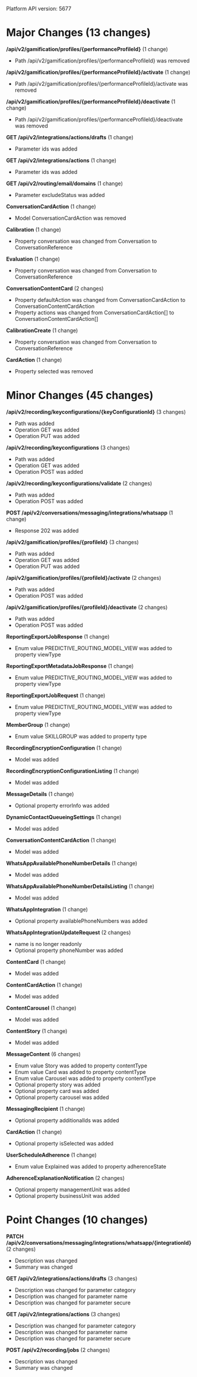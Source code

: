 Platform API version: 5677


# Major Changes (13 changes)

**/api/v2/gamification/profiles/{performanceProfileId}** (1 change)

* Path /api/v2/gamification/profiles/{performanceProfileId} was removed

**/api/v2/gamification/profiles/{performanceProfileId}/activate** (1 change)

* Path /api/v2/gamification/profiles/{performanceProfileId}/activate was removed

**/api/v2/gamification/profiles/{performanceProfileId}/deactivate** (1 change)

* Path /api/v2/gamification/profiles/{performanceProfileId}/deactivate was removed

**GET /api/v2/integrations/actions/drafts** (1 change)

* Parameter ids was added

**GET /api/v2/integrations/actions** (1 change)

* Parameter ids was added

**GET /api/v2/routing/email/domains** (1 change)

* Parameter excludeStatus was added

**ConversationCardAction** (1 change)

* Model ConversationCardAction was removed

**Calibration** (1 change)

* Property conversation was changed from Conversation to ConversationReference

**Evaluation** (1 change)

* Property conversation was changed from Conversation to ConversationReference

**ConversationContentCard** (2 changes)

* Property defaultAction was changed from ConversationCardAction to ConversationContentCardAction
* Property actions was changed from ConversationCardAction[] to ConversationContentCardAction[]

**CalibrationCreate** (1 change)

* Property conversation was changed from Conversation to ConversationReference

**CardAction** (1 change)

* Property selected was removed


# Minor Changes (45 changes)

**/api/v2/recording/keyconfigurations/{keyConfigurationId}** (3 changes)

* Path was added
* Operation GET was added
* Operation PUT was added

**/api/v2/recording/keyconfigurations** (3 changes)

* Path was added
* Operation GET was added
* Operation POST was added

**/api/v2/recording/keyconfigurations/validate** (2 changes)

* Path was added
* Operation POST was added

**POST /api/v2/conversations/messaging/integrations/whatsapp** (1 change)

* Response 202 was added

**/api/v2/gamification/profiles/{profileId}** (3 changes)

* Path was added
* Operation GET was added
* Operation PUT was added

**/api/v2/gamification/profiles/{profileId}/activate** (2 changes)

* Path was added
* Operation POST was added

**/api/v2/gamification/profiles/{profileId}/deactivate** (2 changes)

* Path was added
* Operation POST was added

**ReportingExportJobResponse** (1 change)

* Enum value PREDICTIVE_ROUTING_MODEL_VIEW was added to property viewType

**ReportingExportMetadataJobResponse** (1 change)

* Enum value PREDICTIVE_ROUTING_MODEL_VIEW was added to property viewType

**ReportingExportJobRequest** (1 change)

* Enum value PREDICTIVE_ROUTING_MODEL_VIEW was added to property viewType

**MemberGroup** (1 change)

* Enum value SKILLGROUP was added to property type

**RecordingEncryptionConfiguration** (1 change)

* Model was added

**RecordingEncryptionConfigurationListing** (1 change)

* Model was added

**MessageDetails** (1 change)

* Optional property errorInfo was added

**DynamicContactQueueingSettings** (1 change)

* Model was added

**ConversationContentCardAction** (1 change)

* Model was added

**WhatsAppAvailablePhoneNumberDetails** (1 change)

* Model was added

**WhatsAppAvailablePhoneNumberDetailsListing** (1 change)

* Model was added

**WhatsAppIntegration** (1 change)

* Optional property availablePhoneNumbers was added

**WhatsAppIntegrationUpdateRequest** (2 changes)

* name is no longer readonly
* Optional property phoneNumber was added

**ContentCard** (1 change)

* Model was added

**ContentCardAction** (1 change)

* Model was added

**ContentCarousel** (1 change)

* Model was added

**ContentStory** (1 change)

* Model was added

**MessageContent** (6 changes)

* Enum value Story was added to property contentType
* Enum value Card was added to property contentType
* Enum value Carousel was added to property contentType
* Optional property story was added
* Optional property card was added
* Optional property carousel was added

**MessagingRecipient** (1 change)

* Optional property additionalIds was added

**CardAction** (1 change)

* Optional property isSelected was added

**UserScheduleAdherence** (1 change)

* Enum value Explained was added to property adherenceState

**AdherenceExplanationNotification** (2 changes)

* Optional property managementUnit was added
* Optional property businessUnit was added


# Point Changes (10 changes)

**PATCH /api/v2/conversations/messaging/integrations/whatsapp/{integrationId}** (2 changes)

* Description was changed
* Summary was changed

**GET /api/v2/integrations/actions/drafts** (3 changes)

* Description was changed for parameter category
* Description was changed for parameter name
* Description was changed for parameter secure

**GET /api/v2/integrations/actions** (3 changes)

* Description was changed for parameter category
* Description was changed for parameter name
* Description was changed for parameter secure

**POST /api/v2/recording/jobs** (2 changes)

* Description was changed
* Summary was changed
